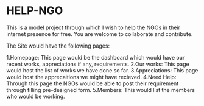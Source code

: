 # HELP-NGO
This is a model project through which I wish to help the NGOs in their internet presence for free. You are welcome to collaborate and contribute.

The Site would have the following pages:

1.Homepage: This page would be the dashboard which would have our recent works, appreciations if any, requirements.
2.Our works: This page would host the list of works we have done so far.
3.Appreciations: This page would host the apprecaitions we might have recieved.
4.Need Help: Through this page the NGOs would be able to post their requirement through filling pre-designed form.
5.Members: This would list the members who would be working.

